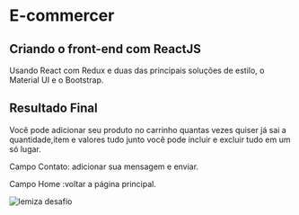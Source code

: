 # E-commercer
 ## Criando o front-end com ReactJS 
 Usando React com Redux e duas das principais soluções de estilo, o Material UI e o Bootstrap.

## Resultado Final 
Você pode adicionar seu produto no carrinho quantas vezes quiser já sai a quantidade,item e valores tudo junto você pode incluir e excluir tudo em um só lugar.

Campo Contato: adicionar sua mensagem e enviar.

Campo Home :voltar a página principal.

![lemiza desafio](https://user-images.githubusercontent.com/88461178/162099069-15ec8c20-7a91-47b9-8a51-6d3a5c717c45.JPG)
